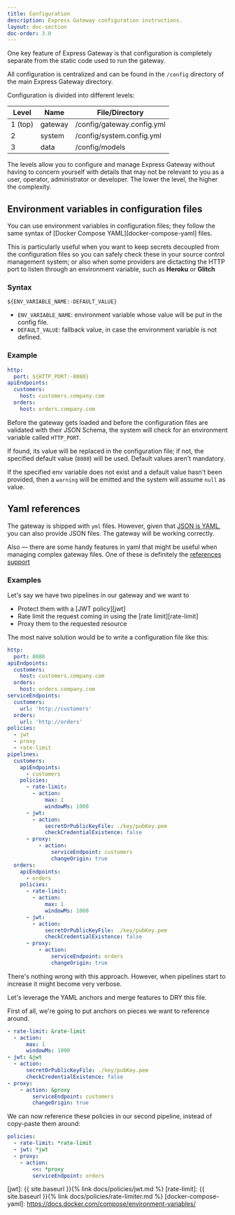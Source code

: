 ```yaml
---
title: Configuration
description: Express Gateway configuration instructions.
layout: doc-section
doc-order: 3.0
---
```


One key feature of Express Gateway is that configuration is completely separate from the static code used to run the gateway.

All configuration is centralized and can be found in the `/config` directory of the main Express Gateway directory.

Configuration is divided into different levels:

| Level   | Name    | File/Directory             |
| ------- | ------- | -------------------------- |
| 1 (top) | gateway | /config/gateway.config.yml |
| 2       | system  | /config/system.config.yml  |
| 3       | data    | /config/models      |

The levels allow you to configure and manage Express Gateway without having to concern yourself with details that may not be relevant to you as a user, operator, administrator or developer. The lower the level, the higher the complexity.

## Environment variables in configuration files

You can use environment variables in configuration files; they follow the same syntax of [Docker Compose YAML][docker-compose-yaml]
files.

This is particularly useful when you want to keep secrets decoupled from the configuration files so you can safely
check these in your source control management system; or also when some providers are dictacting the HTTP port to listen
through an environment variable, such as **Heroku** or **Glitch**

### Syntax

`${ENV_VARIABLE_NAME:-DEFAULT_VALUE}`

* `ENV_VARIABLE_NAME`: environment variable whose value will be put in the config file.
* `DEFAULT_VALUE`: fallback value, in case the environment variable is not defined.

### Example

```yml
http:
  port: ${HTTP_PORT:-8080}
apiEndpoints:
  customers:
    host: customers.company.com
  orders:
    host: orders.company.com
```

Before the gateway gets loaded and before the configuration files are validated with their JSON Schema, the system will
check for an environment variable called `HTTP_PORT`.

If found, its value will be replaced in the configuration file; if not, the specified default value (`8080`) will be
used. Default values aren't mandatory.

If the specified env variable does not exist and a default value hasn't been provided, then a `warning` will be emitted
and the system will assume `null` as value.

## Yaml references

The gateway is shipped with `yml` files. However, given that [JSON is YAML][json-is-yaml], you can also provide JSON
files. The gateway will be working correctly.

Also — there are some handy features in yaml that might be useful when managing complex gateway files. One of these
is definitely the [references support][references]

### Examples

Let's say we have two pipelines in our gateway and we want to

* Protect them with a [JWT policy][jwt]
* Rate limit the request coming in using the [rate limit][rate-limit]
* Proxy them to the requested resource

The most naive solution would be to write a configuration file like this:

```yml
http:
  port: 8080
apiEndpoints:
  customers:
    host: customers.company.com
  orders:
    host: orders.company.com
serviceEndpoints:
  customers:
    url: 'http://customers'
  orders:
    url: 'http://orders'
policies:
  - jwt
  - proxy
  - rate-limit
pipelines:
  customers:
    apiEndpoints:
      - customers
    policies:
      - rate-limit:
        - action:
            max: 1
            windowMs: 1000
      - jwt:
        - action:
            secretOrPublicKeyFile: ./key/pubKey.pem
            checkCredentialExistence: false
      - proxy:
          - action:
              serviceEndpoint: customers
              changeOrigin: true
  orders:
    apiEndpoints:
      - orders
    policies:
      - rate-limit:
        - action:
            max: 1
            windowMs: 1000
      - jwt:
        - action:
            secretOrPublicKeyFile: ./key/pubKey.pem
            checkCredentialExistence: false
      - proxy:
          - action:
              serviceEndpoint: orders
              changeOrigin: true
```

There's nothing wrong with this approach. However, when pipelines start to increase it might become very verbose.

Let's leverage the YAML anchors and merge features to DRY this file.

First of all, we're going to put anchors on pieces we want to reference around.

```yml
- rate-limit: &rate-limit
  - action:
      max: 1
      windowMs: 1000
- jwt: &jwt
  - action:
      secretOrPublicKeyFile: ./key/pubKey.pem
      checkCredentialExistence: false
- proxy:
    - action: &proxy
        serviceEndpoint: customers
        changeOrigin: true
```

We can now reference these policies in our second pipeline, instead of copy-paste them around:

```yml
policies:
  - rate-limit: *rate-limit
  - jwt: *jwt
  - proxy:
    - action:
        <<: *proxy
        serviceEndpoint: orders
```

[json-is-yaml]: https://yaml.org/spec/1.2/spec.html#id2759572
[references]: https://camel.readthedocs.io/en/latest/yamlref.html
[jwt]: {{ site.baseurl }}{% link docs/policies/jwt.md %}
[rate-limit]: {{ site.baseurl }}{% link docs/policies/rate-limiter.md %}
[docker-compose-yaml]: https://docs.docker.com/compose/environment-variables/
